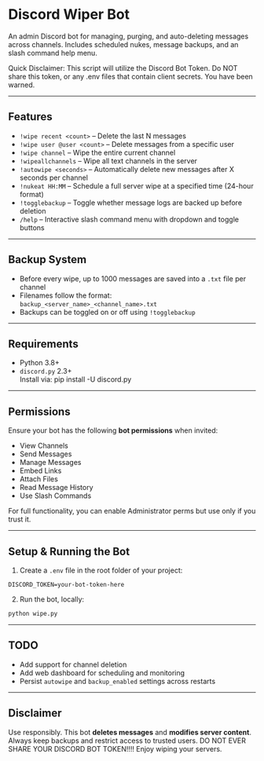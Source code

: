 # Discord Wiper Bot

An admin Discord bot for managing, purging, and auto-deleting messages across channels. Includes scheduled nukes, message backups, and an slash command help menu.

Quick Disclaimer:
This script will utilize the Discord Bot Token. Do NOT share this token, or any .env files that contain client secrets. 
You have been warned.

---

## Features

- `!wipe recent <count>` – Delete the last N messages
- `!wipe user @user <count>` – Delete messages from a specific user
- `!wipe channel` – Wipe the entire current channel
- `!wipeallchannels` – Wipe all text channels in the server
- `!autowipe <seconds>` – Automatically delete new messages after X seconds per channel
- `!nukeat HH:MM` – Schedule a full server wipe at a specified time (24-hour format)
- `!togglebackup` – Toggle whether message logs are backed up before deletion
- `/help` – Interactive slash command menu with dropdown and toggle buttons

---

## Backup System

- Before every wipe, up to 1000 messages are saved into a `.txt` file per channel
- Filenames follow the format:  
  `backup_<server_name>_<channel_name>.txt`
- Backups can be toggled on or off using `!togglebackup`

---

## Requirements

- Python 3.8+
- `discord.py` 2.3+  
  Install via:
    pip install -U discord.py


---

## Permissions

Ensure your bot has the following **bot permissions** when invited:

- View Channels  
- Send Messages  
- Manage Messages  
- Embed Links  
- Attach Files  
- Read Message History  
- Use Slash Commands  

For full functionality, you can enable Administrator perms but use only if you trust it.

---

## Setup & Running the Bot

1. Create a `.env` file in the root folder of your project:

```
DISCORD_TOKEN=your-bot-token-here
```

2. Run the bot, locally:

```bash
python wipe.py
```

---

## TODO

- Add support for channel deletion
- Add web dashboard for scheduling and monitoring
- Persist `autowipe` and `backup_enabled` settings across restarts

---

## Disclaimer

Use responsibly. This bot **deletes messages** and **modifies server content**. Always keep backups and restrict access to trusted users.
DO NOT EVER SHARE YOUR DISCORD BOT TOKEN!!!!
Enjoy wiping your servers.